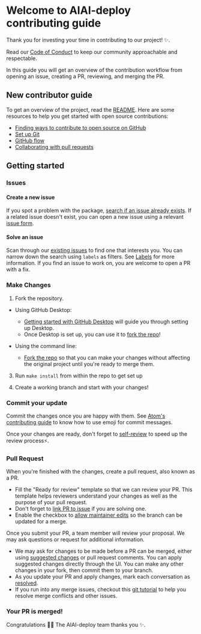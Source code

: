 # Welcome to AIAI-deploy contributing guide

Thank you for investing your time in contributing to our project! :sparkles:.

Read our [Code of Conduct](./CODE_OF_CONDUCT.md) to keep our community approachable and
respectable.

In this guide you will get an overview of the contribution workflow from opening an
issue, creating a PR, reviewing, and merging the PR.


## New contributor guide

To get an overview of the project, read the [README](README.md). Here are some
resources to help you get started with open source contributions:

- [Finding ways to contribute to open source on GitHub](https://docs.github.com/en/get-started/exploring-projects-on-github/finding-ways-to-contribute-to-open-source-on-github)
- [Set up Git](https://docs.github.com/en/get-started/quickstart/set-up-git)
- [GitHub flow](https://docs.github.com/en/get-started/quickstart/github-flow)
- [Collaborating with pull requests](https://docs.github.com/en/github/collaborating-with-pull-requests)


## Getting started

### Issues

#### Create a new issue

If you spot a problem with the package, [search if an issue already
exists](https://docs.github.com/en/github/searching-for-information-on-github/searching-on-github/searching-issues-and-pull-requests#search-by-the-title-body-or-comments).
If a related issue doesn't exist, you can open a new issue using a relevant [issue
form](https://github.com/alexandrainst/aiai_deploy/issues).

#### Solve an issue

Scan through our [existing issues](https://github.com/alexandrainst/aiai_deploy/issues)
to find one that interests you. You can narrow down the search using `labels` as
filters. See [Labels](/contributing/how-to-use-labels.md) for more information. If you
find an issue to work on, you are welcome to open a PR with a fix.

### Make Changes

1. Fork the repository.
- Using GitHub Desktop:
  - [Getting started with GitHub Desktop](https://docs.github.com/en/desktop/installing-and-configuring-github-desktop/getting-started-with-github-desktop) will guide you through setting up Desktop.
  - Once Desktop is set up, you can use it to [fork the repo](https://docs.github.com/en/desktop/contributing-and-collaborating-using-github-desktop/cloning-and-forking-repositories-from-github-desktop)!

- Using the command line:
  - [Fork the repo](https://docs.github.com/en/github/getting-started-with-github/fork-a-repo#fork-an-example-repository) so that you can make your changes without affecting the original project until you're ready to merge them.

3. Run `make install` from within the repo to get set up

4. Create a working branch and start with your changes!

### Commit your update

Commit the changes once you are happy with them. See [Atom's contributing
guide](https://github.com/atom/atom/blob/master/CONTRIBUTING.md#git-commit-messages) to
know how to use emoji for commit messages.

Once your changes are ready, don't forget to
[self-review](/contributing/self-review.md) to speed up the review process:zap:.

### Pull Request

When you're finished with the changes, create a pull request, also known as a PR.
- Fill the "Ready for review" template so that we can review your PR. This template
  helps reviewers understand your changes as well as the purpose of your pull request.
- Don't forget to [link PR to
  issue](https://docs.github.com/en/issues/tracking-your-work-with-issues/linking-a-pull-request-to-an-issue)
  if you are solving one.
- Enable the checkbox to [allow maintainer
  edits](https://docs.github.com/en/github/collaborating-with-issues-and-pull-requests/allowing-changes-to-a-pull-request-branch-created-from-a-fork)
  so the branch can be updated for a merge.

Once you submit your PR, a team member will review your proposal. We may ask
questions or request for additional information.
- We may ask for changes to be made before a PR can be merged, either using [suggested
  changes](https://docs.github.com/en/github/collaborating-with-issues-and-pull-requests/incorporating-feedback-in-your-pull-request)
  or pull request comments. You can apply suggested changes directly through the UI.
  You can make any other changes in your fork, then commit them to your branch.
- As you update your PR and apply changes, mark each conversation as
  [resolved](https://docs.github.com/en/github/collaborating-with-issues-and-pull-requests/commenting-on-a-pull-request#resolving-conversations).
- If you run into any merge issues, checkout this [git
  tutorial](https://github.com/skills/resolve-merge-conflicts) to help you resolve
  merge conflicts and other issues.

### Your PR is merged!

Congratulations :tada::tada: The AIAI-deploy team thanks you :sparkles:.
